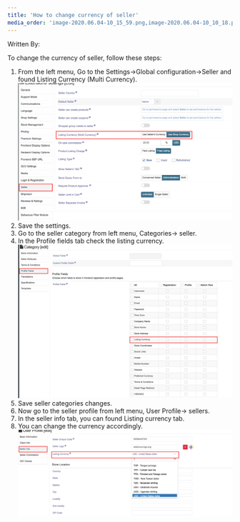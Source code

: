 ```yaml
---
title: 'How to change currency of seller'
media_order: 'image-2020.06.04-10_15_59.png,image-2020.06.04-10_10_18.png,image-2020.06.04-10_08_11 (1).png'
---
```


Written By:

To change the currency of seller, follow these steps:

1. From the left menu, Go to the Settings->Global configuration->Seller and found Listing Currency (Multi Currency).![](image-2020.06.04-10_08_11%20%281%29.png)
2. Save the settings.
3. Go to the seller category from left menu, Categories-> seller.
4. In the Profile fields tab check the listing currency.![](image-2020.06.04-10_10_18.png)
5. Save seller categories changes.
6. Now go to the seller profile from left menu, User Profile-> sellers.
7. In the seller info tab, you can found Listing currency tab.
8. You can change the currency accordingly.![](image-2020.06.04-10_15_59.png)